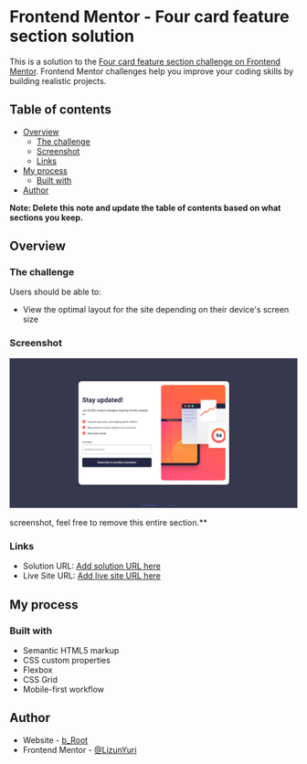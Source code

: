 # Frontend Mentor - Four card feature section solution

This is a solution to the [Four card feature section challenge on Frontend Mentor](https://www.frontendmentor.io/challenges/four-card-feature-section-weK1eFYK). Frontend Mentor challenges help you improve your coding skills by building realistic projects. 

## Table of contents

- [Overview](#overview)
  - [The challenge](#the-challenge)
  - [Screenshot](#screenshot)
  - [Links](#links)
- [My process](#my-process)
  - [Built with](#built-with)
- [Author](#author)

**Note: Delete this note and update the table of contents based on what sections you keep.**

## Overview

### The challenge

Users should be able to:

- View the optimal layout for the site depending on their device's screen size

### Screenshot

![](./1.png)

screenshot, feel free to remove this entire section.**

### Links

- Solution URL: [Add solution URL here](https://github.com/LizunYuri/newsletter-sign-up-form-with-success-message)
- Live Site URL: [Add live site URL here](https://lizunyuri.github.io/newsletter-sign-up-form-with-success-message/)

## My process

### Built with

- Semantic HTML5 markup
- CSS custom properties
- Flexbox
- CSS Grid
- Mobile-first workflow

## Author


- Website - [b_Root](https://www.build-root.ru)
- Frontend Mentor - [@LizunYuri](https://www.frontendmentor.io/profile/LizunYuri)